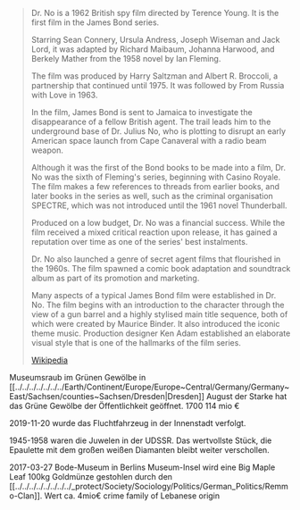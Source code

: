 
> Dr. No is a 1962 British spy film directed by Terence Young. 
> It is the first film in the James Bond series. 
> 
> Starring Sean Connery, Ursula Andress, Joseph Wiseman and Jack Lord, 
> it was adapted by Richard Maibaum, Johanna Harwood, and Berkely Mather from the 1958 novel by Ian Fleming. 
> 
> The film was produced by Harry Saltzman and Albert R. Broccoli, a partnership that continued until 1975. 
> It was followed by From Russia with Love in 1963. 
> 
> In the film, James Bond is sent to Jamaica to investigate the disappearance of a fellow British agent. 
> The trail leads him to the underground base of Dr. Julius No, 
> who is plotting to disrupt an early American space launch from Cape Canaveral with a radio beam weapon.
>
> Although it was the first of the Bond books to be made into a film, 
> Dr. No was the sixth of Fleming's series, beginning with Casino Royale. 
> The film makes a few references to threads from earlier books, and later books in the series as well, such as the criminal organisation SPECTRE, which was not introduced until the 1961 novel Thunderball. 
> 
> Produced on a low budget, Dr. No was a financial success. 
> While the film received a mixed critical reaction upon release, 
> it has gained a reputation over time as one of the series' best instalments. 
> 
> Dr. No also launched a genre of secret agent films that flourished in the 1960s. 
> The film spawned a comic book adaptation and soundtrack album as part of its promotion and marketing.
>
> Many aspects of a typical James Bond film were established in Dr. No. 
> The film begins with an introduction to the character through the view of a gun barrel 
> and a highly stylised main title sequence, both of which were created by Maurice Binder. 
> It also introduced the iconic theme music. 
> Production designer Ken Adam established an elaborate visual style that is one of the hallmarks of the film series.
>
> [Wikipedia](https://en.wikipedia.org/wiki/Dr.%20No%20(film))

Museumsraub im Grünen Gewölbe in [[../../../../../../../Earth/Continent/Europe/Europe~Central/Germany/Germany~East/Sachsen/counties~Sachsen/Dresden|Dresden]] 
August der Starke hat das Grüne Gewölbe der Öffentlichkeit geöffnet. 1700 
114 mio € 

2019-11-20 wurde das Fluchtfahrzeug in der Innenstadt verfolgt. 

1945-1958 waren die Juwelen in der UDSSR. 
Das wertvollste Stück, die Epaulette mit dem großen weißen Diamanten bleibt weiter verschollen. 

2017-03-27 Bode-Museum in Berlins Museum-Insel wird eine Big Maple Leaf 100kg Goldmünze gestohlen durch den [[../../../../../../../../_protect/Society/Sociology/Politics/German_Politics/Remmo-Clan]]. Wert ca. 4mio€ 
crime family of Lebanese origin 

